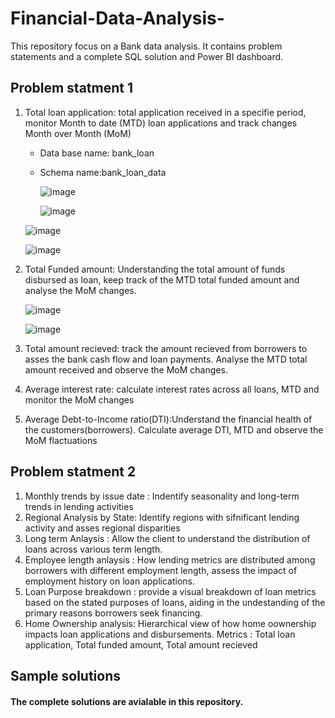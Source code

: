 # Financial-Data-Analysis-
This repository focus on a Bank data analysis. It contains problem statements and a complete SQL solution and Power BI dashboard. 

## Problem statment 1
 1. Total loan application: total application received in a specifie period, monitor Month to date (MTD) loan applications and track changes Month over Month (MoM)
    *  Data base name: bank_loan
    * Schema name:bank_loan_data

      ![image](https://github.com/user-attachments/assets/b9308530-3af9-447f-aaf2-31d52c3195ac)
      
      ![image](https://github.com/user-attachments/assets/783f81cd-acf6-4566-81ee-e79e2c005466)
    

     ![image](https://github.com/user-attachments/assets/65709427-f6ba-45a8-940b-c0720ee511b0)
    
     ![image](https://github.com/user-attachments/assets/cf5ffc20-bc22-498d-b718-fad3bf2ef7cb)


 3. Total Funded amount: Understanding the total amount of funds disbursed as loan, keep track of the MTD total funded amount and analyse the  MoM changes.

    
     ![image](https://github.com/user-attachments/assets/762b39f8-c4ae-4018-95db-9611b964c8be)
     
     ![image](https://github.com/user-attachments/assets/4ad78293-6754-4f12-84e6-0566495d1349)

    
 5. Total amount recieved: track the amount recieved from borrowers to asses the bank cash flow and loan payments. Analyse the MTD total amount received and observe the MoM changes.
 6. Average interest rate: calculate interest rates across all loans, MTD and monitor the MoM changes
 7. Average Debt-to-Income ratio(DTI):Understand the financial health of the customers(borrowers). Calculate average DTI, MTD  and observe the MoM flactuations
        
## Problem statment 2
1. Monthly trends by issue date : Indentify seasonality and long-term trends in lending activities
2. Regional Analysis by State: Identify regions with sifnificant lending activity and asses regional disparities
3. Long term Anlaysis : Allow the client to understand the distribution of loans across various term length.
4. Employee length anlaysis : How lending metrics are distributed among borrowers with different employment length, assess the impact of employment history on loan applications.
5. Loan Purpose breakdown : provide a visual breakdown of loan metrics based on the stated purposes of loans, aiding in the undestanding of the primary reasons borrowers seek financing.
6. Home Ownership analysis: Hierarchical view of how home oownership impacts loan applications and disbursements. Metrics : Total loan application, Total funded amount, Total amount recieved

## Sample solutions 
  #### The complete solutions are avialable in this repository.
   
 

